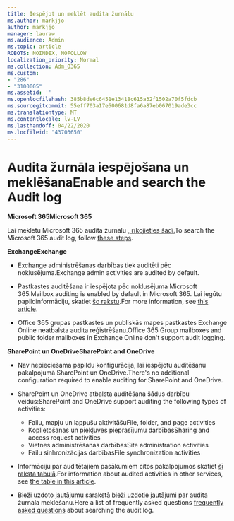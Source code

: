 ```yaml
---
title: Iespējot un meklēt audita žurnālu
ms.author: markjjo
author: markjjo
manager: lauraw
ms.audience: Admin
ms.topic: article
ROBOTS: NOINDEX, NOFOLLOW
localization_priority: Normal
ms.collection: Adm_O365
ms.custom:
- "286"
- "3100005"
ms.assetid: ''
ms.openlocfilehash: 385b8de6c6451e13418c615a32f1502a70f5fdcb
ms.sourcegitcommit: 55eff703a17e500681d8fa6a87eb067019ade3cc
ms.translationtype: MT
ms.contentlocale: lv-LV
ms.lasthandoff: 04/22/2020
ms.locfileid: "43703650"
---
```

# <a name="enable-and-search-the-audit-log"></a><span data-ttu-id="3366c-102">Audita žurnāla iespējošana un meklēšana</span><span class="sxs-lookup"><span data-stu-id="3366c-102">Enable and search the Audit log</span></span>

<span data-ttu-id="3366c-103">**Microsoft 365**</span><span class="sxs-lookup"><span data-stu-id="3366c-103">**Microsoft 365**</span></span>

<span data-ttu-id="3366c-104">Lai meklētu Microsoft 365 audita žurnālu [, rīkojieties šādi.](https://docs.microsoft.com/office365/securitycompliance/search-the-audit-log-in-security-and-compliance#search-the-audit-log)</span><span class="sxs-lookup"><span data-stu-id="3366c-104">To search the Microsoft 365 audit log, follow [these steps](https://docs.microsoft.com/office365/securitycompliance/search-the-audit-log-in-security-and-compliance#search-the-audit-log).</span></span>

<span data-ttu-id="3366c-105">**Exchange**</span><span class="sxs-lookup"><span data-stu-id="3366c-105">**Exchange**</span></span>

- <span data-ttu-id="3366c-106">Exchange administrēšanas darbības tiek auditēti pēc noklusējuma.</span><span class="sxs-lookup"><span data-stu-id="3366c-106">Exchange admin activities are audited by default.</span></span>

- <span data-ttu-id="3366c-107">Pastkastes auditēšana ir iespējota pēc noklusējuma Microsoft 365.</span><span class="sxs-lookup"><span data-stu-id="3366c-107">Mailbox auditing is enabled by default in Microsoft 365.</span></span> <span data-ttu-id="3366c-108">Lai iegūtu papildinformāciju, skatiet [šo rakstu](https://docs.microsoft.com/office365/securitycompliance/enable-mailbox-auditing).</span><span class="sxs-lookup"><span data-stu-id="3366c-108">For more information, see  [this article](https://docs.microsoft.com/office365/securitycompliance/enable-mailbox-auditing).</span></span>

- <span data-ttu-id="3366c-109">Office 365 grupas pastkastes un publiskās mapes pastkastes Exchange Online neatbalsta audita reģistrēšanu.</span><span class="sxs-lookup"><span data-stu-id="3366c-109">Office 365 Group mailboxes and public folder mailboxes in Exchange Online don't support audit logging.</span></span>

<span data-ttu-id="3366c-110">**SharePoint un OneDrive**</span><span class="sxs-lookup"><span data-stu-id="3366c-110">**SharePoint and OneDrive**</span></span>

- <span data-ttu-id="3366c-111">Nav nepieciešama papildu konfigurācija, lai iespējotu auditēšanu pakalpojumā SharePoint un OneDrive.</span><span class="sxs-lookup"><span data-stu-id="3366c-111">There's no additional configuration required to enable auditing for SharePoint and OneDrive.</span></span>

- <span data-ttu-id="3366c-112">SharePoint un OneDrive atbalsta auditēšana šādus darbību veidus:</span><span class="sxs-lookup"><span data-stu-id="3366c-112">SharePoint and OneDrive support auditing the following types of activities:</span></span>

    - <span data-ttu-id="3366c-113">Failu, mapju un lappušu aktivitāšu</span><span class="sxs-lookup"><span data-stu-id="3366c-113">File, folder, and page activities</span></span>
    - <span data-ttu-id="3366c-114">Koplietošanas un piekļuves pieprasījumu darbības</span><span class="sxs-lookup"><span data-stu-id="3366c-114">Sharing and access request activities</span></span>
    - <span data-ttu-id="3366c-115">Vietnes administrēšanas darbības</span><span class="sxs-lookup"><span data-stu-id="3366c-115">Site administration activities</span></span>
    - <span data-ttu-id="3366c-116">Failu sinhronizācijas darbības</span><span class="sxs-lookup"><span data-stu-id="3366c-116">File synchronization activities</span></span>

- <span data-ttu-id="3366c-117">Informāciju par auditētajiem pasākumiem citos pakalpojumos skatiet [šī raksta tabulā](https://docs.microsoft.com/office365/securitycompliance/search-the-audit-log-in-security-and-compliance#audited-activities).</span><span class="sxs-lookup"><span data-stu-id="3366c-117">For information about audited activities in other services, see  [the table in this article](https://docs.microsoft.com/office365/securitycompliance/search-the-audit-log-in-security-and-compliance#audited-activities).</span></span>

- <span data-ttu-id="3366c-118">Bieži uzdoto jautājumu sarakstā [bieži uzdotie jautājumi](https://docs.microsoft.com/office365/securitycompliance/search-the-audit-log-in-security-and-compliance#frequently-asked-questions) par audita žurnāla meklēšanu.</span><span class="sxs-lookup"><span data-stu-id="3366c-118">Here a list of frequently asked questions [frequently asked questions](https://docs.microsoft.com/office365/securitycompliance/search-the-audit-log-in-security-and-compliance#frequently-asked-questions) about searching the audit log.</span></span>